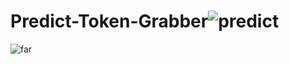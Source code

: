 # Predict-Token-Grabber![predict](https://user-images.githubusercontent.com/111233360/184540357-f37e3126-f775-441e-9650-497f16bf42f7.PNG)
![far](https://user-images.githubusercontent.com/111233360/184540519-608576bb-5fa4-4643-98c0-eab414f6a658.PNG)
